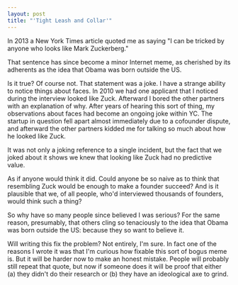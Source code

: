 ```yaml
---
layout: post
title: "'Tight Leash and Collar'"
---
```


In 2013 a New York Times article quoted me as saying "I can be tricked by anyone who looks like Mark Zuckerberg."

That sentence has since become a minor Internet meme, as cherished by its adherents as the idea that Obama was born outside the US.

Is it true? Of course not. That statement was a joke. I have a strange ability to notice things about faces. In 2010 we had one applicant that I noticed during the interview looked like Zuck. Afterward I bored the other partners with an explanation of why. After years of hearing this sort of thing, my observations about faces had become an ongoing joke within YC. The startup in question fell apart almost immediately due to a cofounder dispute, and afterward the other partners kidded me for talking so much about how he looked like Zuck.

It was not only a joking reference to a single incident, but the fact that we joked about it shows we knew that looking like Zuck had no predictive value.

As if anyone would think it did. Could anyone be so naive as to think that resembling Zuck would be enough to make a founder succeed? And is it plausible that we, of all people, who'd interviewed thousands of founders, would think such a thing?

So why have so many people since believed I was serious? For the same reason, presumably, that others cling so tenaciously to the idea that Obama was born outside the US: because they so want to believe it.

Will writing this fix the problem? Not entirely, I'm sure. In fact one of the reasons I wrote it was that I'm curious how fixable this sort of bogus meme is. But it will be harder now to make an honest mistake. People will probably still repeat that quote, but now if someone does it will be proof that either (a) they didn't do their research or (b) they have an ideological axe to grind.
